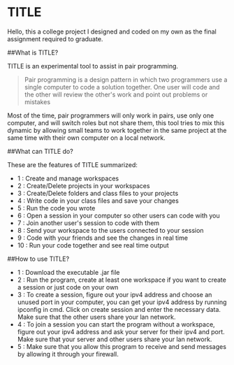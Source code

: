 # TITLE

Hello, this a college project I designed and coded on my own as the final assignment required to graduate.

##What is TITLE?

TITLE is an experimental tool to assist in pair programming.

>Pair programming is a design pattern in which two programmers use a single computer to code a solution together. One user will code and the other will review the other's work and point out problems or mistakes

Most of the time, pair programmers will only work in pairs, use only one computer, and will switch roles but not share them, this tool tries to mix this dynamic by allowing small teams to work together in the same project at the same time with their own computer on a local network.

##What can TITLE do?

These are the features of TITLE summarized:
- 1 : Create and manage workspaces
- 2 : Create/Delete projects in your workspaces
- 3 : Create/Delete folders and class files to your projects
- 4 : Write code in your class files and save your changes
- 5 : Run the code you wrote 
- 6 : Open a session in your computer so other users can code with you
- 7 : Join another user's session to code with them
- 8 : Send your workspace to the users connected to your session
- 9 : Code with your friends and see the changes in real time
- 10 : Run your code together and see real time output

##How to use TITLE?

- 1 : Download the executable .jar file
- 2 : Run the program, create at least one workspace if you want to create a session or just code on your own
- 3 : To create a session, figure out your ipv4 address and choose an unused port in your computer, you can get your ipv4 address by running ipconfig in cmd. Click on create session and enter the necessary data. Make sure that the other users share your lan network.
- 4 : To join a session you can start the program without a workspace, figure out your ipv4 address and ask your server for their ipv4 and port. Make sure that your server and other users share your lan network.
- 5 : Make  sure that you allow this program to receive and send messages by allowing it through your firewall.